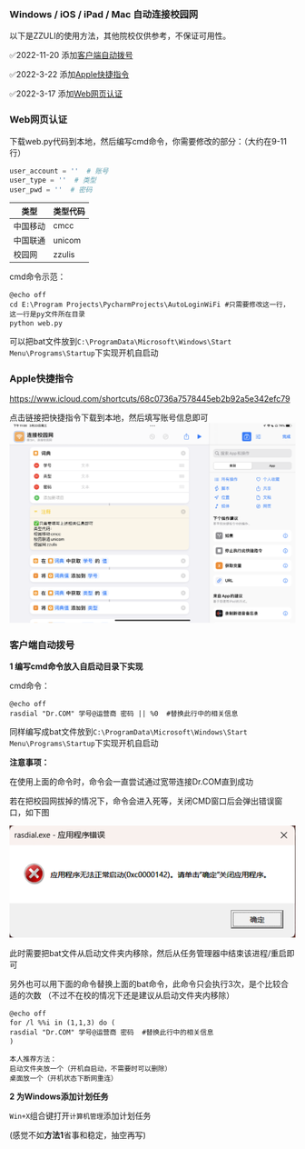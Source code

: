 ### Windows / iOS / iPad / Mac 自动连接校园网

以下是ZZULI的使用方法，其他院校仅供参考，不保证可用性。

✅2022-11-20 添加[客户端自动拨号](#客户端自动拨号)

✅2022-3-22 添加[Apple快捷指令](#Apple快捷指令)

✅2022-3-17 添加[Web网页认证](#Web网页认证)

### Web网页认证

下载web.py代码到本地，然后编写cmd命令，你需要修改的部分：（大约在9-11行）

```python
user_account = ''  # 账号
user_type = ''  # 类型
user_pwd = ''  # 密码
```

| 类型     | 类型代码 |
| -------- | :------- |
| 中国移动 | cmcc     |
| 中国联通 | unicom   |
| 校园网   | zzulis   |

cmd命令示范：

```shell
@echo off
cd E:\Program Projects\PycharmProjects\AutoLoginWiFi #只需要修改这一行，这一行是py文件所在目录
python web.py
```

可以把bat文件放到`C:\ProgramData\Microsoft\Windows\Start Menu\Programs\Startup`下实现开机自启动

### Apple快捷指令

https://www.icloud.com/shortcuts/68c0736a7578445eb2b92a5e342efc79

点击链接把快捷指令下载到本地，然后填写账号信息即可
![img.png](img/img.png)

### 客户端自动拨号

**1 编写cmd命令放入自启动目录下实现**

cmd命令：

```shell
@echo off 
rasdial "Dr.COM" 学号@运营商 密码 || %0  #替换此行中的相关信息
```

同样编写成bat文件放到`C:\ProgramData\Microsoft\Windows\Start Menu\Programs\Startup`下实现开机自启动

**注意事项：**

在使用上面的命令时，命令会一直尝试通过宽带连接Dr.COM直到成功

若在把校园网拔掉的情况下，命令会进入死等，关闭CMD窗口后会弹出错误窗口，如下图

![img.png](img/alert.png/alert.png)

此时需要把bat文件从启动文件夹内移除，然后从任务管理器中结束该进程/重启即可

另外也可以用下面的命令替换上面的bat命令，此命令只会执行3次，是个比较合适的次数 （不过不在校的情况下还是建议从启动文件夹内移除）

```shell
@echo off
for /l %%i in (1,1,3) do (
rasdial "Dr.COM" 学号@运营商 密码  #替换此行中的相关信息
)
```

    本人推荐方法：
    启动文件夹放一个（开机自启动，不需要时可以删除）
    桌面放一个（开机状态下断网重连）

**2 为Windows添加计划任务**

`Win+X`组合键打开`计算机管理`添加计划任务

(感觉不如**方法1**省事和稳定，抽空再写)